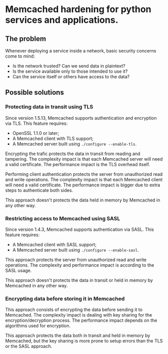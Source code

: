 # Memcached hardening for python services and applications.

## The problem

Whenever deploying a service inside a network, basic security concerns come to mind:

* Is the network trusted? Can we send data in plaintext?
* Is the service available only to those intended to use it?
* Can the service itself or others have access to the data?

## Possible solutions

### Protecting data in transit using TLS

Since version 1.5.13, Memcached supports authentication and encryption via TLS. This feature requires:

* OpenSSL 1.1.0 or later;
* A Memcached client with TLS support;
* A Memcached server built using `./configure --enable-tls`.

Encrypting the trafic protects the data in transit from reading and tampering. The complexity impact is that each Memcached server will need a valid certificate. The performance impact is the TLS overhead itself.

Performing client authentication protects the server from unauthorized read and write operations. The complexity impact is that each Memcached client will need a valid certificate. The performance impact is bigger due to extra steps to authenticate both sides.

This approach doesn't protects the data held in memory by Memcached in any other way.

### Restricting access to Memcached using SASL

Since version 1.4.3, Memcached supports authentication via SASL. This feature requires:

* A Memcached client with SASL support;
* A Memcached server built using `./configure --enable-sasl`.

This approach protects the server from unauthorized read and write operations. The complexity and performance impact is according to the SASL usage.

This approach doesn't protects the data in transit or held in memory by Memcached in any other way.

### Encrypting data before storing it in Memcached

This approach consists of encrypting the data before sending it to Memcached. The complexity impact is dealing with key sharing for the encryption/decryption process. The performance impact depends on the algorithms used for encryption.

This approach protects the data both in transit and held in memory by Memcached, but the key sharing is more prone to setup errors than the TLS or the SASL approach.
